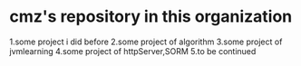 # cmz's repository in this organization
1.some project i did before
2.some project of algorithm
3.some project of jvmlearning
4.some project of httpServer,SORM 
5.to be continued

